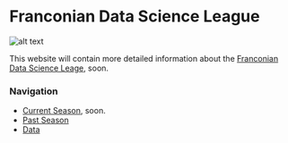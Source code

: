 # Franconian Data Science League

![alt text](Pictures/logo.jpg "Title")

This website will contain more detailed information about the [Franconian Data Science Leage](https://www.linkedin.com/company/data-science-league), soon.

### Navigation
* [Current Season](/Site/Current_season/current_season.md), soon.
* [Past Season](/Site/Past_season/past_season.md)
* [Data](/Site/Data/data.md)
